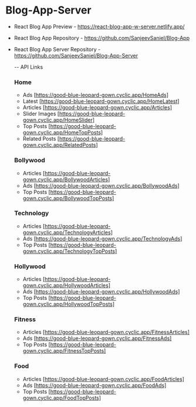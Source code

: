 # Blog-App-Server

- React Blog App Preview - https://react-blog-app-w-server.netlify.app/
- React Blog App Repository - https://github.com/SanjeevSaniel/Blog-App
- React Blog App Server Repository - https://github.com/SanjeevSaniel/Blog-App-Server

    -- API Links

    ### Home
    - Ads [https://good-blue-leopard-gown.cyclic.app/HomeAds]
    - Latest [https://good-blue-leopard-gown.cyclic.app/HomeLatest]
    - Articles [https://good-blue-leopard-gown.cyclic.app/Articles]
    - Slider Images [https://good-blue-leopard-gown.cyclic.app/HomeSlider]
    - Top Posts [https://good-blue-leopard-gown.cyclic.app/HomeTopPosts]
    - Related Posts [https://good-blue-leopard-gown.cyclic.app/RelatedPosts]

    ### Bollywood
    - Articles [https://good-blue-leopard-gown.cyclic.app/BollywoodArticles]
    - Ads [https://good-blue-leopard-gown.cyclic.app/BollywoodAds]
    - Top Posts [https://good-blue-leopard-gown.cyclic.app/BollywoodTopPosts]

    ### Technology
    - Articles [https://good-blue-leopard-gown.cyclic.app/TechnologyArticles]
    - Ads [https://good-blue-leopard-gown.cyclic.app/TechnologyAds]
    - Top Posts [https://good-blue-leopard-gown.cyclic.app/TechnologyTopPosts]

    ### Hollywood
    - Articles [https://good-blue-leopard-gown.cyclic.app/HollywoodArticles]
    - Ads [https://good-blue-leopard-gown.cyclic.app/HollywoodAds]
    - Top Posts [https://good-blue-leopard-gown.cyclic.app/HollywoodTopPosts]

    ### Fitness
    - Articles [https://good-blue-leopard-gown.cyclic.app/FitnessArticles]
    - Ads [https://good-blue-leopard-gown.cyclic.app/FitnessAds]
    - Top Posts [https://good-blue-leopard-gown.cyclic.app/FitnessTopPosts]

    ### Food
    - Articles [https://good-blue-leopard-gown.cyclic.app/FoodArticles]
    - Ads [https://good-blue-leopard-gown.cyclic.app/FoodAds]
    - Top Posts [https://good-blue-leopard-gown.cyclic.app/FoodTopPosts]
